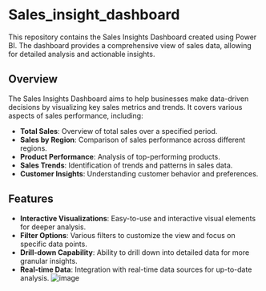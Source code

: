 # Sales_insight_dashboard

This repository contains the Sales Insights Dashboard created using Power BI. The dashboard provides a comprehensive view of sales data, allowing for detailed analysis and actionable insights.

## Overview

The Sales Insights Dashboard aims to help businesses make data-driven decisions by visualizing key sales metrics and trends. It covers various aspects of sales performance, including:

- **Total Sales**: Overview of total sales over a specified period.
- **Sales by Region**: Comparison of sales performance across different regions.
- **Product Performance**: Analysis of top-performing products.
- **Sales Trends**: Identification of trends and patterns in sales data.
- **Customer Insights**: Understanding customer behavior and preferences.

## Features

- **Interactive Visualizations**: Easy-to-use and interactive visual elements for deeper analysis.
- **Filter Options**: Various filters to customize the view and focus on specific data points.
- **Drill-down Capability**: Ability to drill down into detailed data for more granular insights.
- **Real-time Data**: Integration with real-time data sources for up-to-date analysis.
![image](https://github.com/user-attachments/assets/f99ff803-2575-4be8-bf45-f478d6fcfb1d)

